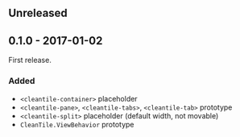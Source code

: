 ## Unreleased

## 0.1.0 - 2017-01-02

First release.

### Added

- `<cleantile-container>` placeholder
- `<cleantile-pane>`, `<cleantile-tabs>`, `<cleantile-tab>` prototype
- `<cleantile-split>` placeholder (default width, not movable)
- `CleanTile.ViewBehavior` prototype
